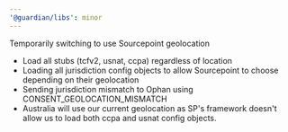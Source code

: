 ```yaml
---
'@guardian/libs': minor
---
```


Temporarily switching to use Sourcepoint geolocation

- Load all stubs (tcfv2, usnat, ccpa) regardless of location
- Loading all jurisdiction config objects to allow Sourcepoint to choose depending on their geolocation
- Sending jurisdiction mismatch to Ophan using CONSENT_GEOLOCATION_MISMATCH
- Australia will use our current geolocation as SP's framework doesn't allow us to load both ccpa and usnat config objects.
